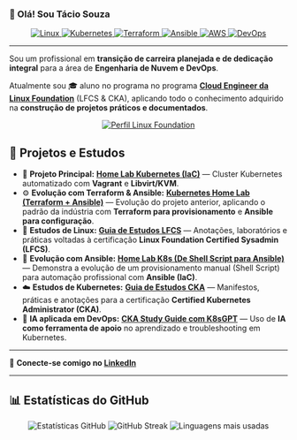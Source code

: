 ### 👋 Olá! Sou Tácio Souza 



<p align="center">
  <a href="https://www.linux.org/">
    <img src="https://img.shields.io/badge/Linux-FCC624?style=for-the-badge&logo=linux&logoColor=black" alt="Linux" />
  </a>
  <a href="https://kubernetes.io/">
    <img src="https://img.shields.io/badge/Kubernetes-326CE5?style=for-the-badge&logo=kubernetes&logoColor=white" alt="Kubernetes" />
  </a>
  <a href="https://www.terraform.io/">
    <img src="https://img.shields.io/badge/Terraform-7B42BC?style=for-the-badge&logo=terraform&logoColor=white" alt="Terraform" />
  </a>
  <a href="https://www.ansible.com/">
    <img src="https://img.shields.io/badge/Ansible-EE0000?style=for-the-badge&logo=ansible&logoColor=white" alt="Ansible" />
  </a>
  <a href="https://aws.amazon.com/">
    <img src="https://img.shields.io/badge/AWS-232F3E?style=for-the-badge&logo=amazonaws&logoColor=FF9900" alt="AWS" />
  </a>
  <a href="https://en.wikipedia.org/wiki/DevOps">
    <img src="https://img.shields.io/badge/DevOps-0A66C2?style=for-the-badge&logo=devops&logoColor=white" alt="DevOps" />
  </a>
</p>

---

Sou um profissional em **transição de carreira planejada e de dedicação integral** para a área de **Engenharia de Nuvem e DevOps**.  

Atualmente sou 🎓 aluno no programa no programa **[Cloud Engineer da Linux Foundation](https://training.linuxfoundation.org/training/cloud-engineer-itprofessionalprogram/)** (LFCS & CKA), aplicando todo o conhecimento adquirido na **construção de projetos práticos e documentados**.  
<p align="center">
  <a href="https://openprofile.dev/profile/taciosouza">
    <img src="https://img.shields.io/badge/Linux%20Foundation-Perfil%20Profissional-0078D4?style=for-the-badge&logo=linuxfoundation&logoColor=white" alt="Perfil Linux Foundation" />
  </a>
</p>


## 💼 Projetos e Estudos

* 🔭 **Projeto Principal:** [**Home Lab Kubernetes (IaC)**](https://github.com/taciosouzaoliveira/homelab-lfcs-cka) — Cluster Kubernetes automatizado com **Vagrant** e **Libvirt/KVM**.  
* ⚙️ **Evolução com Terraform & Ansible:** [**Kubernetes Home Lab (Terraform + Ansible)**](https://github.com/taciosouzaoliveira/kubernetes-homelab-terraform-ansible) — Evolução do projeto anterior, aplicando o padrão da indústria com **Terraform para provisionamento** e **Ansible para configuração**.  
* 🐧 **Estudos de Linux:** [**Guia de Estudos LFCS**](https://github.com/taciosouzaoliveira/SysAdmin) — Anotações, laboratórios e práticas voltadas à certificação **Linux Foundation Certified Sysadmin (LFCS)**.  
* 🚀 **Evolução com Ansible:** [**Home Lab K8s (De Shell Script para Ansible)**](https://github.com/taciosouzaoliveira/ansible-kubernetes-lab) — Demonstra a evolução de um provisionamento manual (Shell Script) para automação profissional com **Ansible (IaC)**.  
* ☁️ **Estudos de Kubernetes:** [**Guia de Estudos CKA**](https://github.com/taciosouzaoliveira/kubernetes) — Manifestos, práticas e anotações para a certificação **Certified Kubernetes Administrator (CKA)**.  
* 🤖 **IA aplicada em DevOps:** [**CKA Study Guide com K8sGPT**](https://github.com/taciosouzaoliveira/k8sgpt-cka-study-guide) — Uso de **IA como ferramenta de apoio** no aprendizado e troubleshooting em Kubernetes.  

---

🔗 **Conecte-se comigo no [LinkedIn](http://www.linkedin.com/in/taciosouzaoliveira)**

---

## 📊 Estatísticas do GitHub

<p align="center">
  <img src="https://github-readme-stats.vercel.app/api?username=taciosouzaoliveira&show_icons=true&theme=dark&count_private=true" alt="Estatísticas GitHub" />
  <img src="https://github-readme-streak-stats.herokuapp.com/?user=taciosouzaoliveira&theme=dark" alt="GitHub Streak" />
  <img src="https://github-readme-stats.vercel.app/api/top-langs/?username=taciosouzaoliveira&layout=compact&theme=dark" alt="Linguagens mais usadas" />
</p>
